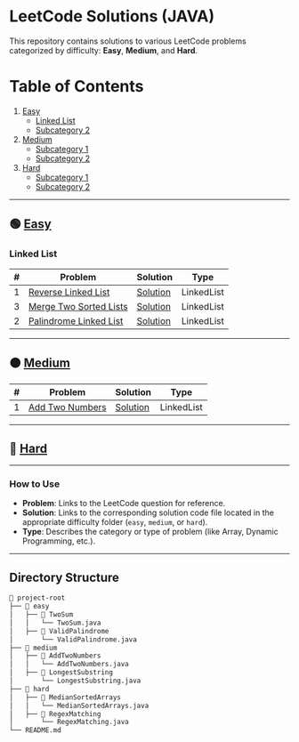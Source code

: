 # LeetCode Solutions (JAVA)

This repository contains solutions to various LeetCode problems categorized by difficulty: **Easy**, **Medium**, and **Hard**.

# Table of Contents

1. [Easy](#-easy)
   - [Linked List](#linked-list)
   - [Subcategory 2](#easy-subcategory-2)
2. [Medium](#-medium)
   - [Subcategory 1](#medium-subcategory-1)
   - [Subcategory 2](#medium-subcategory-2)
3. [Hard](#-hard)
   - [Subcategory 1](#hard-subcategory-1)
   - [Subcategory 2](#hard-subcategory-2)

---

## 🟢 [Easy](easy)

### Linked List

| #   | Problem                                                                                     | Solution                                              | Type       |
| --- | ------------------------------------------------------------------------------------------- | ----------------------------------------------------- | ---------- |
| 1   | [Reverse Linked List](https://leetcode.com/problems/reverse-linked-list/description/)       | [Solution](easy/reverse-linked-list/Solution.java)    | LinkedList |
| 3   | [Merge Two Sorted Lists](https://leetcode.com/problems/merge-two-sorted-lists/description/) | [Solution](easy/merge-two-sorted-lists/Solution.java) | LinkedList |
| 2   | [Palindrome Linked List](https://leetcode.com/problems/palindrome-linked-list/description/) | [Solution](easy/palindrome-linked-list/Solution.java) | LinkedList |

---

## 🟠 [Medium](medium)

| #   | Problem                                                           | Solution                                         | Type       |
| --- | ----------------------------------------------------------------- | ------------------------------------------------ | ---------- |
| 1   | [Add Two Numbers](https://leetcode.com/problems/add-two-numbers/) | [Solution](medium/add-two-numbers/Solution.java) | LinkedList |

---

## 🔴 [Hard](hard)

---

### How to Use

- **Problem**: Links to the LeetCode question for reference.
- **Solution**: Links to the corresponding solution code file located in the appropriate difficulty folder (`easy`, `medium`, or `hard`).
- **Type**: Describes the category or type of problem (like Array, Dynamic Programming, etc.).

---

## Directory Structure

```bash
📂 project-root
├── 📂 easy
│   ├── 📂 TwoSum
│   │   └── TwoSum.java
│   ├── 📂 ValidPalindrome
│       └── ValidPalindrome.java
├── 📂 medium
│   ├── 📂 AddTwoNumbers
│   │   └── AddTwoNumbers.java
│   ├── 📂 LongestSubstring
│       └── LongestSubstring.java
├── 📂 hard
│   ├── 📂 MedianSortedArrays
│   │   └── MedianSortedArrays.java
│   ├── 📂 RegexMatching
│       └── RegexMatching.java
└── README.md
```
